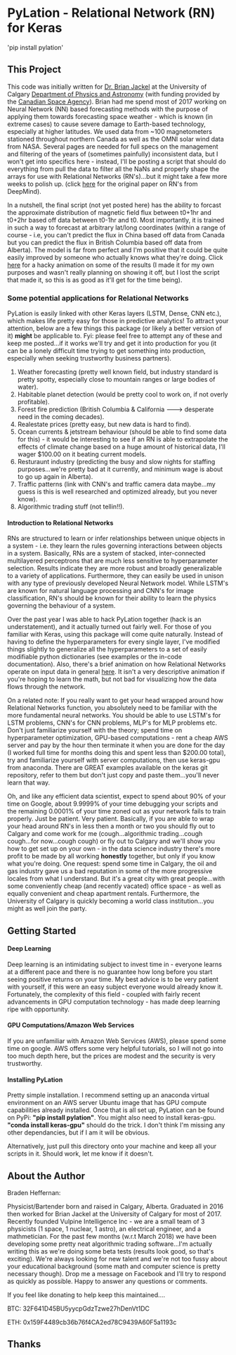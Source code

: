 # PyLation - Relational Network (RN) for Keras

'pip install pylation'

## This Project
This code was initially written for [Dr. Brian Jackel](http://contacts.ucalgary.ca/info/phas/profiles/486-146343) at the University of Calgary [Department of Physics and Astronomy](https://phas.ucalgary.ca/) (with funding provided by the [Canadian Space Agency](http://www.asc-csa.gc.ca/eng/Default.asp)). Brian had me spend most of 2017 working on Neural Network (NN) based forecasting methods with the purpose of applying them towards forecasting space weather - which is known (in extreme cases) to cause severe damage to Earth-based technology, especially at higher latitudes. We used data from ~100 magnetometers stationed throughout northern Canada as well as the OMNI solar wind data from NASA. Several pages are needed for full specs on the management and filtering of the years of (sometimes painfully) inconsistent data, but I won't get into specifics here - instead, I'll be posting a script that should do everything from pull the data to filter all the NaNs and properly shape the arrays for use with Relational Networks (RN's)...but it might take a few more weeks to polish up. (click [here](https://arxiv.org/pdf/1706.01427.pdf) for the original paper on RN's from DeepMind). 

In a nutshell, the final script (not yet posted here) has the ability to forcast the approximate distribution of magnetic field flux between t0+1hr and t0+2hr based off data between t0-1hr and t0. Most importantly, it is trained in such a way to forecast at arbitrary lat/long coordinates (within a range of course - i.e, you can't predict the flux in China based off data from Canada but you can predict the flux in British Columbia based off data from Alberta). The model is far from perfect and I'm positive that it could be quite easily improved by someone who actually knows what they're doing. Click [here](https://youtu.be/_Vd5kf4zBtg) for a hacky animation on some of the results (I made it for my own purposes and wasn't really planning on showing it off, but I lost the script that made it, so this is as good as it'll get for the time being).


### Some potential applications for Relational Networks
PyLation is easily linked with other Keras layers (LSTM, Dense, CNN etc.), which makes life pretty easy for those in predictive analytics! To attract your attention, below are a few things this package (or likely a better version of it) **might** be applicable to. Fyi: please feel free to attempt any of these and keep me posted...if it works we'll try and get it into production for you (it can be a lonely difficult time trying to get something into production, especially when seeking trustworthy business partners).

1. Weather forecasting (pretty well known field, but industry standard is pretty spotty, especially close to mountain ranges or large bodies of water).
2. Habitable planet detection (would be pretty cool to work on, if not overly profitable).
3. Forest fire prediction (British Columbia & California ---> desperate need in the coming decades).
4. Realestate prices (pretty easy, but new data is hard to find).
5. Ocean currents & jetstream behaviour (should be able to find some data for this) - it would be interesting to see if an RN is able to extrapolate the effects of climate change based on a huge amount of historical data, I'll wager $100.00 on it beating current models.
6. Resturaunt industry (predicting the busy and slow nights for staffing purposes...we're pretty bad at it currently, and minimum wage is about to go up again in Alberta).
7. Traffic patterns (link with CNN's and traffic camera data maybe...my guess is this is well researched and optimized already, but you never know).
8. Algorithmic trading stuff (not tellin!!).


#### Introduction to Relational Networks 

RNs are structured to learn or infer relationships between unique objects in a system - i.e. they learn the rules governing interactions between objects in a system. Basically, RNs are a system of stacked, inter-connected multilayered perceptrons that are much less sensitive to hyperparameter selection. Results indicate they are more robust and broadly generalizable to a variety of applications. Furthermore, they can easily be used in unison with any type of previously developed Neural Network model. While LSTM's are known for natural language processing and CNN's for image classification, RN's should be known for their ability to learn the physics governing the behaviour of a system.

Over the past year I was able to hack PyLation together (hack is an understatement), and it actually turned out fairly well. For those of you familiar with Keras, using this package will come quite naturally. Instead of having to define the hyperparameters for every single layer, I've modified things slightly to generalize all the hyperparameters to a set of easily modifiable python dictionaries (see examples or the in-code documentation). Also, there's a brief animation on how Relational Networks operate on input data in general [here](https://youtu.be/ZlUcn1TAMlA). It isn't a very descriptive animation if you're hoping to learn the math, but not bad for visualizing how the data flows through the network.

On a related note: If you really want to get your head wrapped around how Relational Networks function, you absolutely need to be familiar with the more fundamental neural networks. You should be able to use LSTM's for LSTM problems, CNN's for CNN problems, MLP's for MLP problems etc. Don't just familiarize yourself with the theory; spend time on hyperparameter optimization, GPU-based computations - rent a cheap AWS server and pay by the hour then terminate it when you are done for the day (I worked full time for months doing this and spent less than $200.00 total), try and familiarize yourself with server computations, then use keras-gpu from anaconda. There are GREAT examples available on the keras git repository, refer to them but don't just copy and paste them...you'll never learn that way. 

Oh, and like any efficient data scientist, expect to spend about 90% of your time on Google, about 9.9999% of your time debugging your scripts and the remaining 0.0001% of your time zoned out as your network fails to train properly. Just be patient. Very patient. Basically, if you are able to wrap your head around RN's in less then a month or two you should fly out to Calgary and come work for me (cough...algorithmic trading...cough cough...for now...cough cough) or fly out to Calgary and we'll show you how to get set up on your own - in the data science industry there's more profit to be made by all working **honestly** together, but only if you know what you're doing. One request: spend some time in Calgary, the oil and gas industry gave us a bad reputation in some of the more progressive locales from what I understand. But it's a great city with great people...with some conveniently cheap (and recently vacated) office space - as well as equally convenient and cheap apartment rentals. Furthermore, the University of Calgary is quickly becoming a world class institution...you might as well join the party.

## Getting Started

#### Deep Learning

Deep learning is an intimidating subject to invest time in - everyone learns at a different pace and there is no guarantee how long before you start seeing positive returns on your time. My best advice is to be very patient with yourself, if this were an easy subject everyone would already know it. Fortunately, the complexity of this field - coupled with fairly recent advancements in GPU computation technology - has made deep learning ripe with opportunity.

#### GPU Computations/Amazon Web Services

If you are unfamiliar with Amazon Web Services (AWS), please spend some time on google. AWS offers some very helpful tutorials, so I will not go into too much depth here, but the prices are modest and the security is very trustworthy.

#### Installing PyLation

Pretty simple installation. I recommend setting up an anaconda virtual environment on an AWS server Ubuntu image that has GPU compute capabilities already installed. Once that is all set up, PyLation can be found on PyPi: **"pip install pylation"**. You might also need to install keras-gpu. **"conda install keras-gpu"** should do the trick. I don't think I'm missing any other dependancies, but if I am it will be obvious. 

Alternatively, just pull this directory onto your machine and keep all your scripts in it. Should work, let me know if it doesn't. 


## About the Author
Braden Heffernan:

Physicist/Bartender born and raised in Calgary, Alberta. Graduated in 2016 then worked for Brian Jackel at the University of Calgary for most of 2017. Recently founded Vulpine Intelligence Inc - we are a small team of 3 physicists (1 space, 1 nuclear, 1 astro), an electrical engineer, and a mathmetician. For the past few months (w.r.t March 2018) we have been developing some pretty neat algorithmic trading software...I'm actually writing this as we're doing some beta tests (results look good, so that's exciting). We're always looking for new talent and we're not too fussy about your educational background (some math and computer science is pretty necessary though). Drop me a message on Facebook and I'll try to respond as quickly as possible. Happy to answer any questions or comments. 

If you feel like donating to help keep this maintained....

BTC: 32F641D45BU5yycpGdzTzwe27hDenVt1DC

ETH: 0x159F4489cb36b76f4CA2ed78C9439A60F5a1193c


## Thanks









